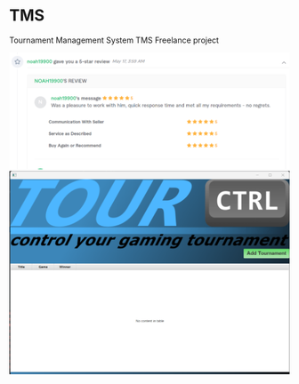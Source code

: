 # TMS
 Tournament Management System TMS Freelance project

![img_1.png](img_1.png)
![img.png](img.png)